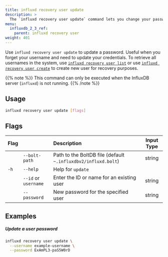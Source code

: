 ```yaml
---
title: influxd recovery user update
description: >
  The `influxd recovery user update` command lets you change your password if you forget your credentials.
menu:
  influxdb_2_3_ref:
    parent: influxd recovery user
weight: 401
---
```


Use `influxd recovery user update` to update a password. Useful when you forget your username and need to update your credentials. To retrieve all usernames in the system, use [`influxd recovery user list`](/influxdb/v2.3/reference/cli/influxd/recovery/user/list/) or use [`influxd recovery user create`](/influxdb/v2.3/reference/cli/influxd/recovery/user/create/) to create new user for recovery purposes.

{{% note %}}
This command can only be executed when the InfluxDB server (`influxd`) is not running.
{{% /note %}}

## Usage
```sh
influxd recovery user update [flags]
```

## Flags
| Flag |                      | Description                                                   | Input Type |
| :--- | :------------------- | :------------------------------------------------------------ | :--------: |
|      | `--bolt-path`        | Path to the BoltDB file (default `~.influxdbv2/influxd.bolt`) |   string   |
| `-h` | `--help`             | Help for `update`                                             |            |
|      | `--id` or `username` | Enter the ID or name for an existing user                     |   string   |
|      | `--password`         | New password for the specified user                           |   string   |

## Examples

##### Update a user password

```sh
influxd recovery user update \
  --username example-username \
  --password ExAmPL3-paS5W0rD
```